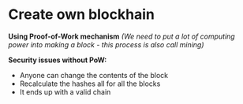 # Create own blockhain #

**Using Proof-of-Work mechanism**
*(We need to put a lot of computing power into making a block - this process is also call mining)*

**Security issues without PoW:**
- Anyone can change the contents of the block
- Recalculate the hashes all for all the blocks
- It ends up with a valid chain 
